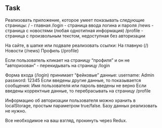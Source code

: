 ## Task

Реализовать приложение, которое умеет показывать следующие страницы:
/ - главная
/login - страница ввода логина и пароля
/news - страница с новостями (любая однотипная информация)
/profile - страница с произвольным текстом, недоступная без авторизации

На сайте, в шапке или подвале реализовать ссылки: На главную (/) Новости (/news) Профиль (/profile)

Если пользователь кликает на страницу “профиля” и он не “авторизован” - перекидывать на страницу /login

Форма входа (/login) принимает “фейковые” данные: username: Admin password: 12345 Если введены другие данные,
то показывается сообщения: Имя пользователя или пароль введены не верно Если введены корректные данные, то перебрасывать на страницу /profile

Информацию об авторизации пользователя можно хранить в localStorage, простым параметром true/false. Базу данных реализовать не нужно.

Все необходимое на ваш взгляд, прокинуть через Redux.
